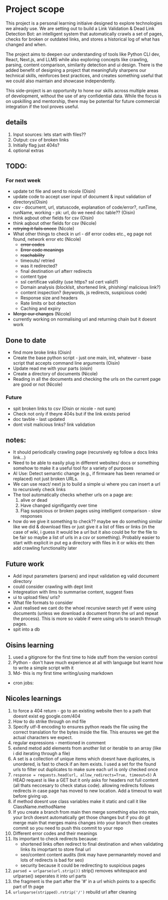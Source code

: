 # Project scope
This project is a personal learning initiaive designed to explore technologies we already use. We are setting out to build a Link Validation & Dead Link Detection Bot: an intelligent system that automatically crawls a set of pages, checks for broken or outdated links, and stores a historical log of what has changed and when.

The project aims to deepen our understanding of tools like Python CLI dev, React, Next.js, and LLMS while also exploring concepts like crawling, parsing, content comparison, similarity detection and ui design. There is the added benefit of designing a project that meaningfully sharpens our technical skills, reinforces best practices, and creates something useful that we could also maintain and showcase independently.

This side-project is an opportunity to hone our skills across multiple areas of development, without the use of any confidential data. While the focus is on upskilling and mentorship, there may be potential for future commercial integration if the tool proves useful.

## details
1. Input sources: lets start with files??
2. Output: csv of broken links
3. Initially flag just 404s?
4. optional extras

## TODO:
### For next week
- update txt file and send to nicole (Oisin)
- update code to accept user input of document & input validation of directorys(Oisin)
- csv - document, url, statuscode, explanation of code/error?, runTime, runName, working - pk: url, do we need doc table?? (Oisin)
- think aqbout other fields for csv (Oisin)
- think aqbout other fields for csv (Nicole)
- ~~retrying it fails onece~~ (Nicole)
- What other things to check in url - dif error codes etc., eg page not found, network error etc (Nicole)
    - ~~error codes~~
    - ~~Error code meanings~~
    - ~~reachability~~
    - timeouts/ retried
    - was it redirected?
    - final destination url afterr redirects
    - content type
    - ssl certificae validity (use https? ssl cert valid?)
    - Domain analysis (blocklsit, shortened link, phishing/ malicious link?)
    - content inspection? (keywords, js redirects, suspicious code)
    - Response size and headers
    - Rate limits or bot detection
    - Caching and expiry
- ~~Merge our changes~~ (Nicole)
- currently working on normalising url and returning chain but it doesnt work

## Done to date
- find more broke links (Oisin)
- Create the base python script - just one main, init, whatever - base script that accepts command line arguments (Oisin)
- Update read me with your parts (oisin)
- Create a directory of documents (Nicole)
- Reading in all the documents and checking the urls on the current page are good or not (Nicole)

### Future
- spit broken links to csv (Oisin or nicole - not sure)
- Check not only if theyre 404s but if the link exists period
- doc tavble - last updated
- dont visit malicious links? link validation

## notes:
- It should periodically crawling page (recursively eg follow a docs links link...)
- Need to be able to easily plug in different websites/ docs or something somehow to make it a useful tool for a variety of purposes
- AI Use: Detect semantic change (e.g., if firmware has been renamed or replaced) not just broken URLs.
- We can use react/ next js to build a simple ui where you can insert a url to recursively check links
- The tool automatically checks whether urls on a page are:
    1. alive or dead
    2. Have changed signifigantly over time
    3. Flag suspicious or broken pages using intelligent comparison - slow responses
- how do we give it something to check?? maybe we do something similar like we did & download files or just give it a list of files or links (in the case of wiki, i guess it would be a url but it also could be for the file to be fair so maybe a list of urls in a csv or something). Probably easier to start with explicit in put eg a directory with files in it or wikis etc then add crawling functionality later

## Future work
- Add input parameters (parsers) and input validation eg valid document directory
- could consider crawling with dept limit
- Integreation with llms to summarise content, suggest fixes
- ui to upload files/ urls?
- What file formats to consider
- Just realised we cant do the whoel recursive search yet if were using documents (unless we download a document fromn the url and repeat the process). This is more so viable if were using urls to search through pages.
- spit into a db

## Oisins learning
1. used a gitignore for the first time to hide stuff from the version control
2. Python - don't have much experience at all with language but learnt how to write a simple script with it
3. Md- this is my first time writing/using markdown
- cron jobs:

## Nicoles learnings
1. to force a 404 return - go to an existing website then to a path that doesnt exist eg google.com/404
2. How to do strike through on md file
3. Specify utf-8 encoding to ensures python reads the file using the correct translation for the bytes inside the file. This ensures we get the actual characters we expect.
4. regular expressions - mentioned in comment
5. extend metod add elements from another list or iterable to an array (like i did iterating through a file)
6. A set is a collection of unique items which doesnt have duplicates, is unordered, is fast to check if an item exists. I used a set for the found urls to filter out duplicates to make sure each url is only checked once
7. ```response = requests.head(url, allow_redirects=True, timeout=5)``` 
A HEAD request is like a GET but it only asks for headers not full content (all thats neccesary to check status code). allowing redirects follows redirects in case page has moved to new location. Add a timeout to wait before giving up.
8. if method doesnt use class variables make it static and call it like ClassName.methodName
9. If you create a branch from main then merge something else into main, your brch doesnt automatically get those changes but if you do  git merge main that merges mains changes into your branch then creates commit so you need to push this commit to your repo
10. Different error codes and their meanings
11. Its important to check redirects because:
    - shortened links often redirect to final destination and when validating links its imoprtant to store final url
    - seo/content content audits (link may have permanantely moved and lots of redirects is bad for seo)
    - security because it could be redirecting to suspicious pages
12. ```parsed = urlparse(url.strip())``` strip() removes whitespace and urlparse() seperates it into url parts
13. the fragment is the part after the '#' in a url which points to a specific part of th page
14. ```urlunparse(stripped).rstrip('/')``` rebuild url after cleaning
